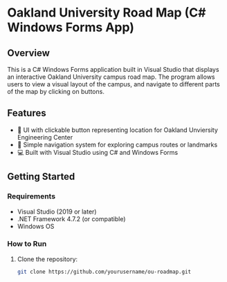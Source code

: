 # Oakland University Road Map (C# Windows Forms App)

## Overview

This is a C# Windows Forms application built in Visual Studio that displays an interactive Oakland University campus road map. 
The program allows users to view a visual layout of the campus, and navigate to different parts of the map by clicking on buttons.

## Features

- 📍 UI with clickable button representing location for Oakland Unviersity Engineering Center
- 🧭 Simple navigation system for exploring campus routes or landmarks
- 💻 Built with Visual Studio using C# and Windows Forms

## Getting Started

### Requirements

- Visual Studio (2019 or later)
- .NET Framework 4.7.2 (or compatible)
- Windows OS

### How to Run

1. Clone the repository:
   ```bash
   git clone https://github.com/yourusername/ou-roadmap.git
